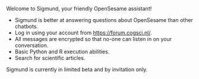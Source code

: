 Welcome to Sigmund, your friendly OpenSesame assistant!

- Sigmund is better at answering questions about OpenSesame than other chatbots.
- Log in using your account from <https://forum.cogsci.nl/>.
- All messages are encrypted so that no-one can listen in on your conversation.
- Basic Python and R execution abilities.
- Search for scientific articles.

Sigmund is currently in limited beta and by invitation only.

